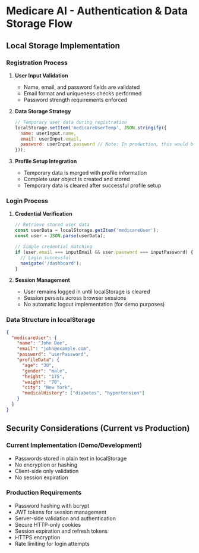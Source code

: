
# Medicare AI - Authentication & Data Storage Flow

## Local Storage Implementation

### Registration Process
1. **User Input Validation**
   - Name, email, and password fields are validated
   - Email format and uniqueness checks performed
   - Password strength requirements enforced

2. **Data Storage Strategy**
   ```javascript
   // Temporary user data during registration
   localStorage.setItem('medicareUserTemp', JSON.stringify({
     name: userInput.name,
     email: userInput.email,
     password: userInput.password // Note: In production, this would be hashed
   }));
   ```

3. **Profile Setup Integration**
   - Temporary data is merged with profile information
   - Complete user object is created and stored
   - Temporary data is cleared after successful profile setup

### Login Process
1. **Credential Verification**
   ```javascript
   // Retrieve stored user data
   const userData = localStorage.getItem('medicareUser');
   const user = JSON.parse(userData);
   
   // Simple credential matching
   if (user.email === inputEmail && user.password === inputPassword) {
     // Login successful
     navigate('/dashboard');
   }
   ```

2. **Session Management**
   - User remains logged in until localStorage is cleared
   - Session persists across browser sessions
   - No automatic logout implementation (for demo purposes)

### Data Structure in localStorage
```json
{
  "medicareUser": {
    "name": "John Doe",
    "email": "john@example.com",
    "password": "userPassword",
    "profileData": {
      "age": "30",
      "gender": "male",
      "height": "175",
      "weight": "70",
      "city": "New York",
      "medicalHistory": ["diabetes", "hypertension"]
    }
  }
}
```

## Security Considerations (Current vs Production)

### Current Implementation (Demo/Development)
- Passwords stored in plain text in localStorage
- No encryption or hashing
- Client-side only validation
- No session expiration

### Production Requirements
- Password hashing with bcrypt
- JWT tokens for session management
- Server-side validation and authentication
- Secure HTTP-only cookies
- Session expiration and refresh tokens
- HTTPS encryption
- Rate limiting for login attempts
